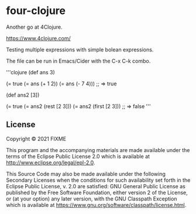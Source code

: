 # four-clojure

Another go at 4Clojure.

<https://www.4clojure.com/>


Testing multiple expressions with simple bolean expressions.

The file can be run in Emacs/Cider with the C-x C-k combo.

'''clojure
(def ans 3)

(= true
   (= ans (+ 1 2))
   (= ans (- 7 4)))
;; => true

(def ans2 [3])

(= true
   (= ans2 (rest [2 3]))
   (= ans2 (first [2 3]))
;; => false
'''


## License

Copyright © 2021 FIXME

This program and the accompanying materials are made available under the
terms of the Eclipse Public License 2.0 which is available at
http://www.eclipse.org/legal/epl-2.0.

This Source Code may also be made available under the following Secondary
Licenses when the conditions for such availability set forth in the Eclipse
Public License, v. 2.0 are satisfied: GNU General Public License as published by
the Free Software Foundation, either version 2 of the License, or (at your
option) any later version, with the GNU Classpath Exception which is available
at https://www.gnu.org/software/classpath/license.html.

